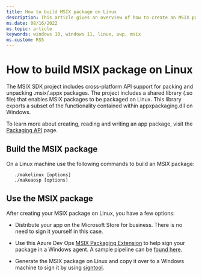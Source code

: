 ```yaml
---
title: How to build MSIX package on Linux 
description: This article gives an overview of how to create an MSIX package on a Linux machine using the MSIX SDK
ms.date: 08/16/2022
ms.topic: article
keywords: windows 10, windows 11, linux, uwp, msix
ms.custom: RS5
---
```


# How to build MSIX package on Linux
The MSIX SDK project includes cross-platform API support for packing and unpacking .msix/.appx packages. The project includes a shared library (.so file) that enables MSIX packages to be packaged on Linux. This library exports a subset of the functionality contained within appxpackaging.dll on Windows.

To learn more about creating, reading and writing an app package, visit the [Packaging API](/windows/win32/appxpkg/interfaces) page. 

## Build the MSIX package
On a Linux machine use the following commands to build an MSIX package:

```
   ./makelinux [options]
   ./makeaosp [options]
```

## Use the MSIX package

After creating your MSIX package on Linux, you have a few options:

* Distribute your app on the Microsoft Store for business. There is no need to sign it yourself in this case.

* Use this Azure Dev Ops [MSIX Packaging Extension](https://marketplace.visualstudio.com/items?itemName=MSIX.msix-ci-automation-task) to help sign your package in a Windows agent. A sample pipeline can be [found here](https://github.com/microsoft/msix-packaging/blob/master/tools/pipelines-tasks/azure-pipelines/sample-pipeline.yml).

* Generate the MSIX package on Linux and copy it over to a Windows machine to sign it by using [signtool](/windows/msix/package/sign-app-package-using-signtool).
